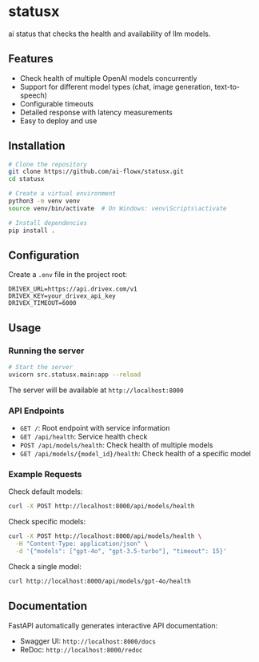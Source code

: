 # statusx

ai status that checks the health and availability of llm models.

## Features

- Check health of multiple OpenAI models concurrently
- Support for different model types (chat, image generation, text-to-speech)
- Configurable timeouts
- Detailed response with latency measurements
- Easy to deploy and use

## Installation

```bash
# Clone the repository
git clone https://github.com/ai-flowx/statusx.git
cd statusx

# Create a virtual environment
python3 -m venv venv
source venv/bin/activate  # On Windows: venv\Scripts\activate

# Install dependencies
pip install .
```

## Configuration

Create a `.env` file in the project root:

```
DRIVEX_URL=https://api.drivex.com/v1
DRIVEX_KEY=your_drivex_api_key
DRIVEX_TIMEOUT=6000
```

## Usage

### Running the server

```bash
# Start the server
uvicorn src.statusx.main:app --reload
```

The server will be available at `http://localhost:8000`

### API Endpoints

- `GET /`: Root endpoint with service information
- `GET /api/health`: Service health check
- `POST /api/models/health`: Check health of multiple models
- `GET /api/models/{model_id}/health`: Check health of a specific model

### Example Requests

Check default models:
```bash
curl -X POST http://localhost:8000/api/models/health
```

Check specific models:
```bash
curl -X POST http://localhost:8000/api/models/health \
  -H "Content-Type: application/json" \
  -d '{"models": ["gpt-4o", "gpt-3.5-turbo"], "timeout": 15}'
```

Check a single model:
```bash
curl http://localhost:8000/api/models/gpt-4o/health
```

## Documentation

FastAPI automatically generates interactive API documentation:

- Swagger UI: `http://localhost:8000/docs`
- ReDoc: `http://localhost:8000/redoc`
